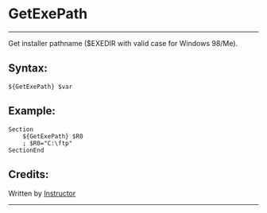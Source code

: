 # GetExePath

---

Get installer pathname ($EXEDIR with valid case for Windows 98/Me).

## Syntax:

	${GetExePath} $var

## Example:

	Section
		${GetExePath} $R0
		; $R0="C:\ftp"
	SectionEnd

## Credits:

Written by [Instructor][1]

---

[1]: http://nsis.sourceforge.net/User:Instructor